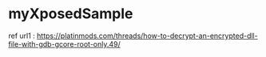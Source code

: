 # myXposedSample

ref url1 : https://platinmods.com/threads/how-to-decrypt-an-encrypted-dll-file-with-gdb-gcore-root-only.49/
